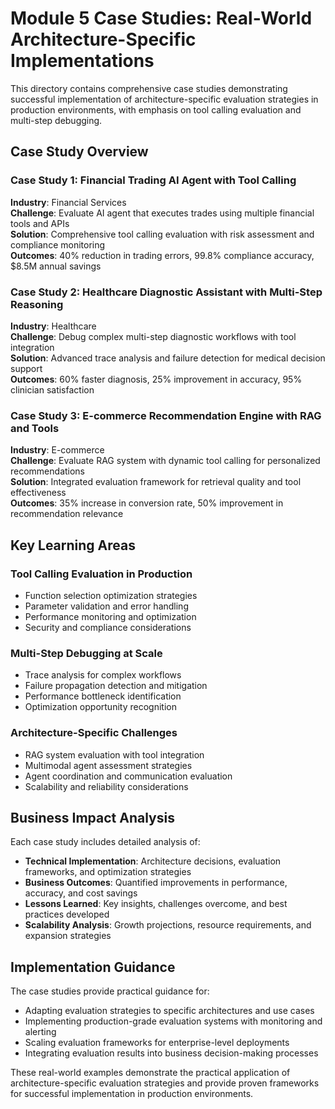 # Module 5 Case Studies: Real-World Architecture-Specific Implementations

This directory contains comprehensive case studies demonstrating successful implementation of architecture-specific evaluation strategies in production environments, with emphasis on tool calling evaluation and multi-step debugging.

## Case Study Overview

### Case Study 1: Financial Trading AI Agent with Tool Calling
**Industry**: Financial Services  
**Challenge**: Evaluate AI agent that executes trades using multiple financial tools and APIs  
**Solution**: Comprehensive tool calling evaluation with risk assessment and compliance monitoring  
**Outcomes**: 40% reduction in trading errors, 99.8% compliance accuracy, $8.5M annual savings

### Case Study 2: Healthcare Diagnostic Assistant with Multi-Step Reasoning
**Industry**: Healthcare  
**Challenge**: Debug complex multi-step diagnostic workflows with tool integration  
**Solution**: Advanced trace analysis and failure detection for medical decision support  
**Outcomes**: 60% faster diagnosis, 25% improvement in accuracy, 95% clinician satisfaction

### Case Study 3: E-commerce Recommendation Engine with RAG and Tools
**Industry**: E-commerce  
**Challenge**: Evaluate RAG system with dynamic tool calling for personalized recommendations  
**Solution**: Integrated evaluation framework for retrieval quality and tool effectiveness  
**Outcomes**: 35% increase in conversion rate, 50% improvement in recommendation relevance

## Key Learning Areas

### Tool Calling Evaluation in Production
- Function selection optimization strategies
- Parameter validation and error handling
- Performance monitoring and optimization
- Security and compliance considerations

### Multi-Step Debugging at Scale
- Trace analysis for complex workflows
- Failure propagation detection and mitigation
- Performance bottleneck identification
- Optimization opportunity recognition

### Architecture-Specific Challenges
- RAG system evaluation with tool integration
- Multimodal agent assessment strategies
- Agent coordination and communication evaluation
- Scalability and reliability considerations

## Business Impact Analysis

Each case study includes detailed analysis of:
- **Technical Implementation**: Architecture decisions, evaluation frameworks, and optimization strategies
- **Business Outcomes**: Quantified improvements in performance, accuracy, and cost savings
- **Lessons Learned**: Key insights, challenges overcome, and best practices developed
- **Scalability Analysis**: Growth projections, resource requirements, and expansion strategies

## Implementation Guidance

The case studies provide practical guidance for:
- Adapting evaluation strategies to specific architectures and use cases
- Implementing production-grade evaluation systems with monitoring and alerting
- Scaling evaluation frameworks for enterprise-level deployments
- Integrating evaluation results into business decision-making processes

These real-world examples demonstrate the practical application of architecture-specific evaluation strategies and provide proven frameworks for successful implementation in production environments.

